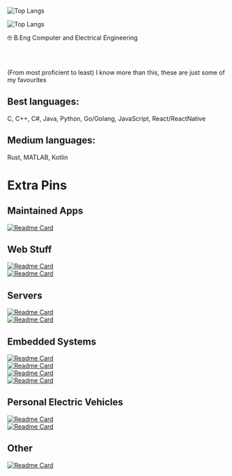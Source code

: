 ![Top Langs](https://github-readme-stats-phi-dusky.vercel.app/api/top-langs/?username=shahmir-k&langs_count=20&hide=html&layout=compact&theme=dark)

![Top Langs](https://github-readme-stats-phi-dusky.vercel.app/api/top-langs/?username=shahmir-k&langs_count=20&hide=html&layout=donut&theme=dark)

🤓 B.Eng Computer and Electrical Engineering

<br><br>

(From most proficient to least) I know more than this, these are just some of my favourites

## Best languages:

C, C++, C#, Java, Python, Go/Golang, JavaScript, React/ReactNative

## Medium languages:

Rust, MATLAB, Kotlin

# Extra Pins

## Maintained Apps

[![Readme Card](https://github-readme-stats-phi-dusky.vercel.app/api/pin/?username=shahmir-k&repo=Bootlogo-Manager-muOS)](https://github.com/shahmir-k/Bootlogo-Manager-muOS)

## Web Stuff

[![Readme Card](https://github-readme-stats-phi-dusky.vercel.app/api/pin/?username=shahmir-k&repo=ReactNative-WebRTCApp)](https://github.com/shahmir-k/ReactNative-WebRTCApp)
<br>
[![Readme Card](https://github-readme-stats-phi-dusky.vercel.app/api/pin/?username=shahmir-k&repo=ENGG41X0-Final-Project)](https://github.com/shahmir-k/ENGG41X0-Final-Project)

## Servers

[![Readme Card](https://github-readme-stats-phi-dusky.vercel.app/api/pin/?username=shahmir-k&repo=webrtc-tutorial-Go-Backend)](https://github.com/shahmir-k/webrtc-tutorial-Go-Backend)
<br>
[![Readme Card](https://github-readme-stats-phi-dusky.vercel.app/api/pin/?username=shahmir-k&repo=pionly-stunturn-server-seperate-logging)](https://github.com/shahmir-k/pionly-stunturn-server-seperate-logging)

## Embedded Systems

[![Readme Card](https://github-readme-stats-phi-dusky.vercel.app/api/pin/?username=shahmir-k&repo=ArduinoBlueIris)](https://github.com/shahmir-k/ArduinoBlueIris)
<br>
[![Readme Card](https://github-readme-stats-phi-dusky.vercel.app/api/pin/?username=shahmir-k&repo=PureC-LVGL-v9-SDL2-Example-Without-Display-Driver)](https://github.com/shahmir-k/PureC-LVGL-v9-SDL2-Example-Without-Display-Driver)
<br>
[![Readme Card](https://github-readme-stats-phi-dusky.vercel.app/api/pin/?username=shahmir-k&repo=AutoGarden)](https://github.com/shahmir-k/AutoGarden)
<br>
[![Readme Card](https://github-readme-stats-phi-dusky.vercel.app/api/pin/?username=shahmir-k&repo=GrowBox-AutoRefill)](https://github.com/shahmir-k/GrowBox-AutoRefill)

## Personal Electric Vehicles

[![Readme Card](https://github-readme-stats-phi-dusky.vercel.app/api/pin/?username=shahmir-k&repo=Eovan-GTS-Carbon-Pro)](https://github.com/shahmir-k/Eovan-GTS-Carbon-Pro)
<br>
[![Readme Card](https://github-readme-stats-phi-dusky.vercel.app/api/pin/?username=shahmir-k&repo=ebike)](https://github.com/shahmir-k/ebike)

## Other

[![Readme Card](https://github-readme-stats-phi-dusky.vercel.app/api/pin/?username=shahmir-k&repo=radiomaster-tx16s-mods)](https://github.com/shahmir-k/radiomaster-tx16s-mods)

<!--

[![Readme Card](https://github-readme-stats-phi-dusky.vercel.app/api/pin/?username=shahmir-k&repo=github-readme-stats)]()

-->

<!--
**shahmir-k/shahmir-k** is a ✨ _special_ ✨ repository because its `README.md` (this file) appears on your GitHub profile.

Here are some ideas to get you started:

- 🔭 I’m currently working on ...
- 🌱 I’m currently learning ...
- 👯 I’m looking to collaborate on ...
- 🤔 I’m looking for help with ...
- 💬 Ask me about ...
- 📫 How to reach me: ...
- 😄 Pronouns: ...
- ⚡ Fun fact: ...
-->
